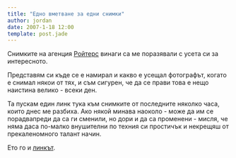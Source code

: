 ```yaml
---
title: "Едно вметване за едни снимки"
author: jordan
date: 2007-1-18 12:00
template: post.jade
---
```


Снимките на агенция [Ройтерс](http://www.reuters.com/) винаги са ме
поразявали с усета си за интересното.

Представям си къде се е намирал и какво е усещал фотографът, когато е
снимал някои от тях, и съм сигурен, че да се прави това е нещо наистина
велико - всеки ден.

Та пускам един линк тука към снимките от последните няколко часа, които
днес ме разбиха. Ако някой минава наоколо - може да им се порадвапреди
да са ги сменили, но дори и да са променени - мисля, че няма даса
по-малко внушителни по техния си простичък и некрещяш от прекаленомного
талант начин.

Ето го и
[линкът](javascript:void(window.open('http://photos.reuters.com/pictures/slideshowrefresh.aspx?id=2&name=633003715863906250&dat=29%20Nov%202006&title=24+Hours&src=011707_MIDART_editorschoice','slideshowWin','top=50,left=100,height=580,resizable=yes,width=733,scrollbars=auto'))).
